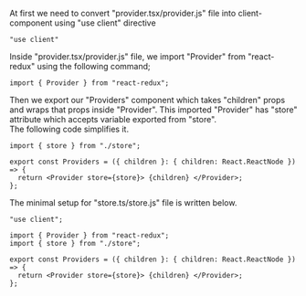 At first we need to convert "provider.tsx/provider.js" file into client-component using "use client" directive

```
"use client"
```

Inside "provider.tsx/provider.js" file, we import "Provider" from "react-redux" using the following command;

```
import { Provider } from "react-redux";
```

Then we export our "Providers" component which takes "children" props and wraps that props inside "Provider". This imported "Provider" has "store" attribute which accepts variable exported from "store".
<br> The following code simplifies it.

```
import { store } from "./store";

export const Providers = ({ children }: { children: React.ReactNode }) => {
  return <Provider store={store}> {children} </Provider>;
};
```

The minimal setup for "store.ts/store.js" file is written below.

```
"use client";

import { Provider } from "react-redux";
import { store } from "./store";

export const Providers = ({ children }: { children: React.ReactNode }) => {
  return <Provider store={store}> {children} </Provider>;
};
```
